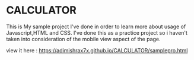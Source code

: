 # CALCULATOR
This is My sample project I've done in order to learn more about usage of Javascript,HTML and CSS.
I've done this as a practice project so i haven't taken into consideration of the mobile view aspect of the page. 


view it here : https://adimishrax7x.github.io/CALCULATOR/samplepro.html
